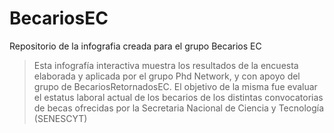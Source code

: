 # BecariosEC
Repositorio de la infografia creada para el grupo Becarios EC

>  Esta infografía interactiva muestra los resultados de la encuesta elaborada y 
   aplicada por el grupo Phd Network, y con apoyo del grupo de BecariosRetornadosEC. 
   El objetivo de la misma fue evaluar el estatus laboral actual de los becarios de los
   distintas convocatorias de becas ofrecidas por la Secretaria Nacional de
   Ciencia y Tecnología (SENESCYT)
